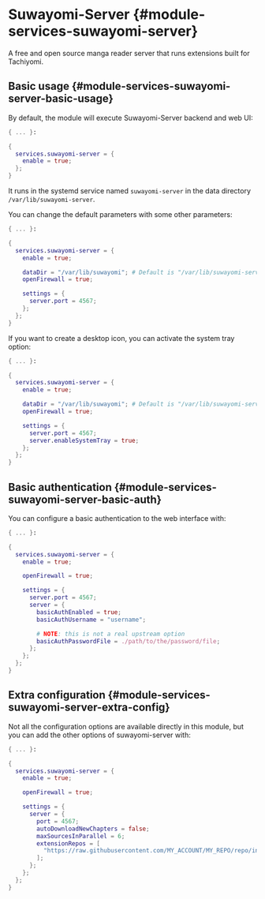 # Suwayomi-Server {#module-services-suwayomi-server}

A free and open source manga reader server that runs extensions built for Tachiyomi.

## Basic usage {#module-services-suwayomi-server-basic-usage}

By default, the module will execute Suwayomi-Server backend and web UI:

```nix
{ ... }:

{
  services.suwayomi-server = {
    enable = true;
  };
}
```

It runs in the systemd service named `suwayomi-server` in the data directory `/var/lib/suwayomi-server`.

You can change the default parameters with some other parameters:
```nix
{ ... }:

{
  services.suwayomi-server = {
    enable = true;

    dataDir = "/var/lib/suwayomi"; # Default is "/var/lib/suwayomi-server"
    openFirewall = true;

    settings = {
      server.port = 4567;
    };
  };
}
```

If you want to create a desktop icon, you can activate the system tray option:

```nix
{ ... }:

{
  services.suwayomi-server = {
    enable = true;

    dataDir = "/var/lib/suwayomi"; # Default is "/var/lib/suwayomi-server"
    openFirewall = true;

    settings = {
      server.port = 4567;
      server.enableSystemTray = true;
    };
  };
}
```

## Basic authentication {#module-services-suwayomi-server-basic-auth}

You can configure a basic authentication to the web interface with:

```nix
{ ... }:

{
  services.suwayomi-server = {
    enable = true;

    openFirewall = true;

    settings = {
      server.port = 4567;
      server = {
        basicAuthEnabled = true;
        basicAuthUsername = "username";

        # NOTE: this is not a real upstream option
        basicAuthPasswordFile = ./path/to/the/password/file;
      };
    };
  };
}
```

## Extra configuration {#module-services-suwayomi-server-extra-config}

Not all the configuration options are available directly in this module, but you can add the other options of suwayomi-server with:

```nix
{ ... }:

{
  services.suwayomi-server = {
    enable = true;

    openFirewall = true;

    settings = {
      server = {
        port = 4567;
        autoDownloadNewChapters = false;
        maxSourcesInParallel = 6;
        extensionRepos = [
          "https://raw.githubusercontent.com/MY_ACCOUNT/MY_REPO/repo/index.min.json"
        ];
      };
    };
  };
}
```

